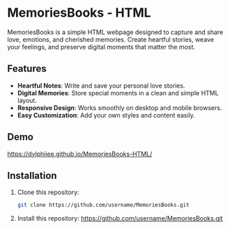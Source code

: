 # MemoriesBooks - HTML

MemoriesBooks is a simple HTML webpage designed to capture and share love, emotions, and cherished memories. Create heartful stories, weave your feelings, and preserve digital moments that matter the most.

## Features

- **Heartful Notes**: Write and save your personal love stories.
- **Digital Memories**: Store special moments in a clean and simple HTML layout.
- **Responsive Design**: Works smoothly on desktop and mobile browsers.
- **Easy Customization**: Add your own styles and content easily.

## Demo
https://dylphiiee.github.io/MemoriesBooks-HTML/

## Installation

1. Clone this repository:
   ```bash
   git clone https://github.com/username/MemoriesBooks.git
2. Install this repository:
   https://github.com/username/MemoriesBooks.git
